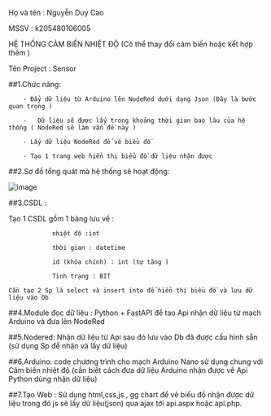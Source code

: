 
Họ và tên : Nguyễn Duy Cao

MSSV : k205480106005

HỆ THỐNG CẢM BIẾN NHIỆT ĐỘ (Có thể thay đổi cảm biến hoặc kết hợp thêm )
												 
Tên Project : Sensor

##1.Chức năng: 

		- Đẩy dữ liệu từ Arduino lên NodeRed dưới dạng Json (Đây là bước quan trọng )
	
		-	Dữ liệu sẽ được lấy trong khoảng thời gian bao lâu của hệ thống ( NodeRed sẽ làm vấn đề này )
	
		- Lấy dữ liệu NodeRed để vẽ biểu đồ 
	
		- Tạo 1 trang web hiển thị biểu đồ dữ liệu nhận được

##2.Sơ đồ tổng quát mà hệ thống sẽ hoạt động:
 
![image](https://github.com/mmm44455/Api_cam_bien/assets/132626865/c0e88cd2-bd61-419b-a5d0-a26e3b6ad71c)

##3.CSDL : 

  Tạo 1 CSDL gồm 1 bảng lưu về : 
	
				nhiệt độ :int
		
				thời gian : datetime
		
				id (khóa chính) : int (tự tăng )
		
				Tình trạng : BIT
		
	Cần tạo 2 Sp là select và insert into để hiển thị biểu đồ và lưu dữ liệu vào Db

##4.Module đọc dữ liệu :  Python + FastAPI để tao Api nhận dữ liệu từ mạch Arduino và đưa lên NodeRed 

##5.Nodered: Nhận dữ liệu từ Api sau đó lưu vào Db đã được cấu hình sẵn (sử dụng Sp để nhận và lấy dữ liệu)

##6.Arduino: code chương trình cho mạch Arduino Nano sử dụng chung với Cảm biến nhiệt độ (cần biết cách đưa dữ liệu Arduino nhận được về Api Python dùng nhận dữ liệu)

##7.Tạo Web : Sử dụng html,css,js , gg chart để vẽ biểu đồ nhận được dữ liệu trong  đó js sẽ lấy dữ liệu(json) qua ajax tới api.aspx hoặc api.php.





